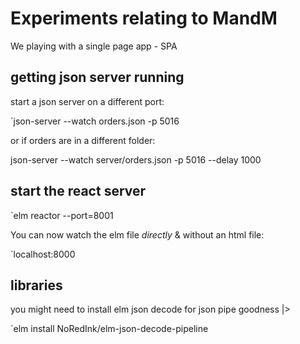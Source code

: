 # Experiments relating to MandM

We playing with a single page app - SPA

## getting json server running

start a json server on a different port:

`json-server  --watch orders.json  -p 5016

or if orders are in a different folder:

json-server --watch server/orders.json -p 5016 --delay 1000

## start the react server

`elm reactor --port=8001

You can now watch the elm file _directly_ & without an html file:

`localhost:8000

## libraries

you might need to install elm json decode for json pipe goodness |>

`elm install NoRedInk/elm-json-decode-pipeline
